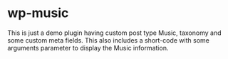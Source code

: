 # wp-music
This is just a demo plugin having custom post type Music, taxonomy and some custom meta fields. This also includes a short-code with some arguments parameter to display the Music information.
